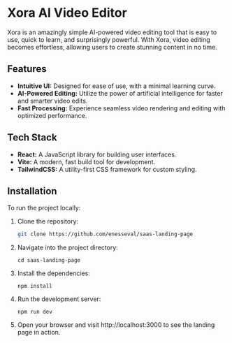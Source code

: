 # Xora AI Video Editor

Xora is an amazingly simple AI-powered video editing tool that is easy to use, quick to learn, and surprisingly powerful. With Xora, video editing becomes effortless, allowing users to create stunning content in no time.

## Features

-  **Intuitive UI:** Designed for ease of use, with a minimal learning curve.
-  **AI-Powered Editing:** Utilize the power of artificial intelligence for faster and smarter video edits.
-  **Fast Processing:** Experience seamless video rendering and editing with optimized performance.

## Tech Stack

-  **React:** A JavaScript library for building user interfaces.
-  **Vite:** A modern, fast build tool for development.
-  **TailwindCSS:** A utility-first CSS framework for custom styling.

## Installation

To run the project locally:

1. Clone the repository:

   ```bash
   git clone https://github.com/enesseval/saas-landing-page
   ```

2. Navigate into the project directory:

   ```
   cd saas-landing-page
   ```

3. Install the dependencies:

   ```
   npm install
   ```

4. Run the development server:
   ```
   npm run dev
   ```
5. Open your browser and visit http://localhost:3000 to see the landing page in action.
